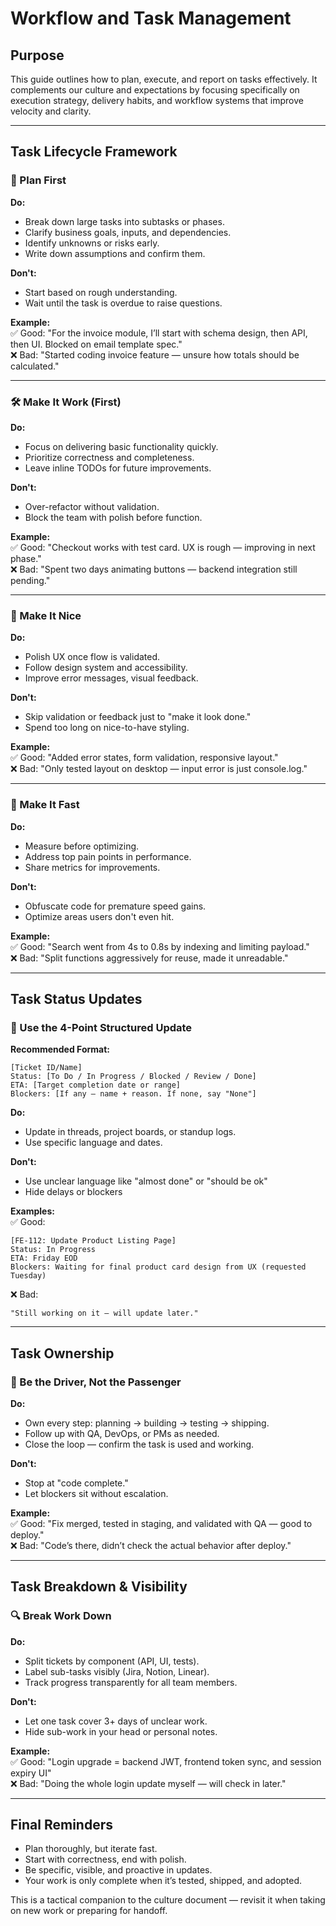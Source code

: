 # Workflow and Task Management

## Purpose

This guide outlines how to plan, execute, and report on tasks effectively. It complements our culture and expectations by focusing specifically on execution strategy, delivery habits, and workflow systems that improve velocity and clarity.

---

## Task Lifecycle Framework

### 🧭 Plan First

**Do:**

* Break down large tasks into subtasks or phases.
* Clarify business goals, inputs, and dependencies.
* Identify unknowns or risks early.
* Write down assumptions and confirm them.

**Don't:**

* Start based on rough understanding.
* Wait until the task is overdue to raise questions.

**Example:** \
✅ Good: "For the invoice module, I’ll start with schema design, then API, then UI. Blocked on email template spec." \
❌ Bad: "Started coding invoice feature — unsure how totals should be calculated."

---

### 🛠 Make It Work (First)

**Do:**

* Focus on delivering basic functionality quickly.
* Prioritize correctness and completeness.
* Leave inline TODOs for future improvements.

**Don't:**

* Over-refactor without validation.
* Block the team with polish before function.

**Example:** \
✅ Good: "Checkout works with test card. UX is rough — improving in next phase." \
❌ Bad: "Spent two days animating buttons — backend integration still pending."

---

### 🎨 Make It Nice

**Do:**

* Polish UX once flow is validated.
* Follow design system and accessibility.
* Improve error messages, visual feedback.

**Don't:**

* Skip validation or feedback just to "make it look done."
* Spend too long on nice-to-have styling.

**Example:** \
✅ Good: "Added error states, form validation, responsive layout." \
❌ Bad: "Only tested layout on desktop — input error is just console.log."

---

### 🚀 Make It Fast

**Do:**

* Measure before optimizing.
* Address top pain points in performance.
* Share metrics for improvements.

**Don't:**

* Obfuscate code for premature speed gains.
* Optimize areas users don't even hit.

**Example:** \
✅ Good: "Search went from 4s to 0.8s by indexing and limiting payload." \
❌ Bad: "Split functions aggressively for reuse, made it unreadable."

---

## Task Status Updates

### 📌 Use the 4-Point Structured Update

**Recommended Format:**

```
[Ticket ID/Name]
Status: [To Do / In Progress / Blocked / Review / Done]
ETA: [Target completion date or range]
Blockers: [If any — name + reason. If none, say "None"]
```

**Do:**

* Update in threads, project boards, or standup logs.
* Use specific language and dates.

**Don't:**

* Use unclear language like "almost done" or "should be ok"
* Hide delays or blockers

**Examples:** \
✅ Good:
```
[FE-112: Update Product Listing Page]
Status: In Progress
ETA: Friday EOD
Blockers: Waiting for final product card design from UX (requested Tuesday)
```

❌ Bad:
```
"Still working on it — will update later."
```

---

## Task Ownership

### 🎯 Be the Driver, Not the Passenger

**Do:**

* Own every step: planning → building → testing → shipping.
* Follow up with QA, DevOps, or PMs as needed.
* Close the loop — confirm the task is used and working.

**Don't:**

* Stop at "code complete."
* Let blockers sit without escalation.

**Example:** \
✅ Good: "Fix merged, tested in staging, and validated with QA — good to deploy." \
❌ Bad: "Code’s there, didn’t check the actual behavior after deploy."

---

## Task Breakdown & Visibility

### 🔍 Break Work Down

**Do:**

* Split tickets by component (API, UI, tests).
* Label sub-tasks visibly (Jira, Notion, Linear).
* Track progress transparently for all team members.

**Don't:**

* Let one task cover 3+ days of unclear work.
* Hide sub-work in your head or personal notes.

**Example:** \
✅ Good: "Login upgrade = backend JWT, frontend token sync, and session expiry UI" \
❌ Bad: "Doing the whole login update myself — will check in later."

---

## Final Reminders

* Plan thoroughly, but iterate fast.
* Start with correctness, end with polish.
* Be specific, visible, and proactive in updates.
* Your work is only complete when it’s tested, shipped, and adopted.

This is a tactical companion to the culture document — revisit it when taking on new work or preparing for handoff.
